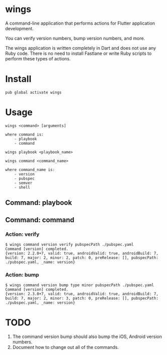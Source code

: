 # wings

A command-line application that performs actions for Flutter application development.

You can verify version numbers, bump version numbers, and more.

The wings application is written completely in Dart and does not use any Ruby code.
There is no need to install Fastlane or write Ruby scripts to perform these types
of actions.

# Install

```
pub global activate wings
```

# Usage

```
wings <command> [arguments]

where command is:
    - playbook
    - command
```

```
wings playbook <playbook_name>
```

```
wings command <command_name>

where command_name is:
    - version
    - pubspec
    - semver
    - shell
```

## Command: playbook

## Command: command

### Action: verify

```
$ wings command version verify pubspecPath ./pubspec.yaml
Command [version] completed.
{version: 2.2.0+7, valid: true, androidValid: true, androidBuild: 7, build: 7, major: 2, minor: 2, patch: 0, preRelease: [], pubspecPath: ./pubspec.yaml, _name: version}
```

### Action: bump

```
$ wings command version bump type minor pubspecPath ./pubspec.yaml
Command [version] completed.
{version: 2.3.0+7, valid: true, androidValid: true, androidBuild: 7, build: 7, major: 2, minor: 3, patch: 0, preRelease: [], pubspecPath: ./pubspec.yaml, _name: version}
```

# TODO
1. The command version bump should also bump the iOS, Android version numbers.
1. Document how to change out all of the commands.